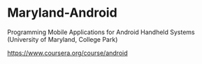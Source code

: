 Maryland-Android
================

Programming Mobile Applications for Android Handheld Systems (University of Maryland, College Park)

https://www.coursera.org/course/android
